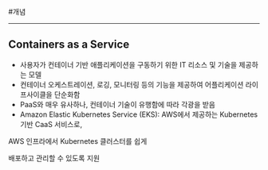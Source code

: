#개념

---
## Containers as a Service

- 사용자가 컨테이너 기반 애플리케이션을 구동하기 위한 IT 리소스 및 기술을 제공하는 모델
- 컨테이너 오케스트레이션, 로깅, 모니터링 등의 기능을 제공하여 어플리케이션 라이프사이클을 단순화함
- PaaS와 매우 유사하나, 컨테이너 기술이 유행함에 따라 각광을 받음
- Amazon Elastic Kubernetes Service (EKS): AWS에서 제공하는 Kubernetes 기반 CaaS 서비스로,

AWS 인프라에서 Kubernetes 클러스터를 쉽게

배포하고 관리할 수 있도록 지원